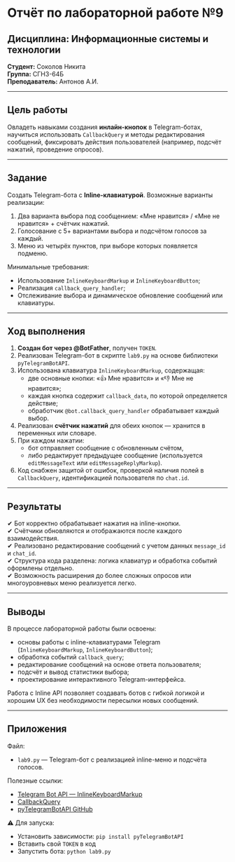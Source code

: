 # Отчёт по лабораторной работе №9  
## Дисциплина: Информационные системы и технологии  
**Студент:** Соколов Никита  
**Группа:** СГН3-64Б  
**Преподаватель:** Антонов А.И.  

---

## Цель работы

Овладеть навыками создания **инлайн-кнопок** в Telegram-ботах, научиться использовать `CallbackQuery` и методы редактирования сообщений, фиксировать действия пользователей (например, подсчёт нажатий, проведение опросов).

---

## Задание

Создать Telegram-бота с **Inline-клавиатурой**. Возможные варианты реализации:

1. Два варианта выбора под сообщением: «Мне нравится» / «Мне не нравится» + счётчик нажатий.  
2. Голосование с 5+ вариантами выбора и подсчётом голосов за каждый.  
3. Меню из четырёх пунктов, при выборе которых появляется подменю.

Минимальные требования:
- Использование `InlineKeyboardMarkup` и `InlineKeyboardButton`;
- Реализация `callback_query_handler`;
- Отслеживание выбора и динамическое обновление сообщений или клавиатуры.

---

## Ход выполнения

1. **Создан бот через @BotFather**, получен `TOKEN`.
2. Реализован Telegram-бот в скрипте `lab9.py` на основе библиотеки `pyTelegramBotAPI`.
3. Использована клавиатура `InlineKeyboardMarkup`, содержащая:
   - две основные кнопки: «👍 Мне нравится» и «👎 Мне не нравится»;
   - каждая кнопка содержит `callback_data`, по которой определяется действие;
   - обработчик `@bot.callback_query_handler` обрабатывает каждый выбор.
4. Реализован **счётчик нажатий** для обеих кнопок — хранится в переменных или словаре.
5. При каждом нажатии:
   - бот отправляет сообщение с обновленным счётом,
   - либо редактирует предыдущее сообщение (используется `editMessageText` или `editMessageReplyMarkup`).
6. Код снабжен защитой от ошибок, проверкой наличия полей в `CallbackQuery`, идентификацией пользователя по `chat.id`.

---

## Результаты

✔ Бот корректно обрабатывает нажатия на inline-кнопки.  
✔ Счётчики обновляются и отображаются после каждого взаимодействия.  
✔ Реализовано редактирование сообщений с учетом данных `message_id` и `chat_id`.  
✔ Структура кода разделена: логика клавиатур и обработка событий оформлены отдельно.  
✔ Возможность расширения до более сложных опросов или многоуровневых меню реализуется легко.

---

## Выводы

В процессе лабораторной работы были освоены:
- основы работы с inline-клавиатурами Telegram (`InlineKeyboardMarkup`, `InlineKeyboardButton`);
- обработка событий `callback_query`;
- редактирование сообщений на основе ответа пользователя;
- подсчёт и вывод статистики выбора;
- проектирование интерактивного Telegram-интерфейса.

Работа с Inline API позволяет создавать ботов с гибкой логикой и хорошим UX без необходимости пересылки новых сообщений.

---

## Приложения

Файл:
- `lab9.py` — Telegram-бот с реализацией inline-меню и подсчёта голосов.

Полезные ссылки:
- [Telegram Bot API — InlineKeyboardMarkup](https://core.telegram.org/bots/api#inlinekeyboardmarkup)  
- [CallbackQuery](https://core.telegram.org/bots/api#callbackquery)  
- [pyTelegramBotAPI GitHub](https://github.com/eternnoir/pyTelegramBotAPI)

⚠️ Для запуска:
- Установить зависимости: `pip install pyTelegramBotAPI`  
- Вставить свой `TOKEN` в код  
- Запустить бота: `python lab9.py`
